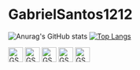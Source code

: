 # GabrielSantos1212
![Anurag's GitHub stats](https://github-readme-stats.vercel.app/api?username=GabrielSantos121&show_icons=true&theme=radical)
[![Top Langs](https://github-readme-stats.vercel.app/api/top-langs/?username=GabrielSantos121)](https://github.com/GabrielSantos121/github-readme-stats)

<div>
<img allgn = "center" alt = "GSKHTML" height = "30" whidth = "40" src = "https://img.shields.io/badge/HTML-239120?style=for-the-badge&logo=html5&logoColor=white">
<img allgn = "center" alt = "GSKCSS" height = "30" whidth = "40" src = "https://img.shields.io/badge/CSS3-1572B6?style=for-the-badge&logo=css3&logoColor=white">
<img allgn = "center" alt = "GSKJS" height = "30" whidth = "40" src = "https://img.shields.io/badge/JavaScript-F7DF1E?style=for-the-badge&logo=javascript&logoColor=black">
<img allgn = "center" alt = "GSKExcel" height = "30" whidth = "40" src = "https://img.shields.io/badge/Microsoft_Excel-217346?style=for-the-badge&logo=microsoft-excel&logoColor=white">
<img allgn = "center" alt = "GSKJS" height = "30" whidth = "40" src = "https://img.shields.io/badge/Microsoft_Word-2B579A?style=for-the-badge&logo=microsoft-word&logoColor=white">
</div>
















